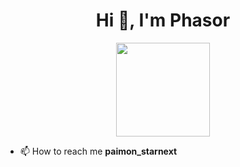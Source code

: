<h1 align="center">Hi 👋, I'm Phasor</h1>

<p align="center">
<img height="150px" src="https://lanyard.cnrad.dev/api/965086780430889040"/>
</p>

- 📫 How to reach me **paimon_starnext**
